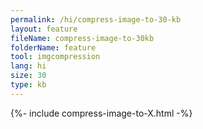 ```yaml
---
permalink: /hi/compress-image-to-30-kb
layout: feature
fileName: compress-image-to-30kb
folderName: feature
tool: imgcompression
lang: hi
size: 30
type: kb
---
```


{%- include compress-image-to-X.html -%}
